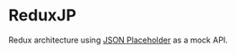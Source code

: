 # ReduxJP

Redux architecture using [JSON Placeholder](https://jsonplaceholder.typicode.com/) as a mock API.
